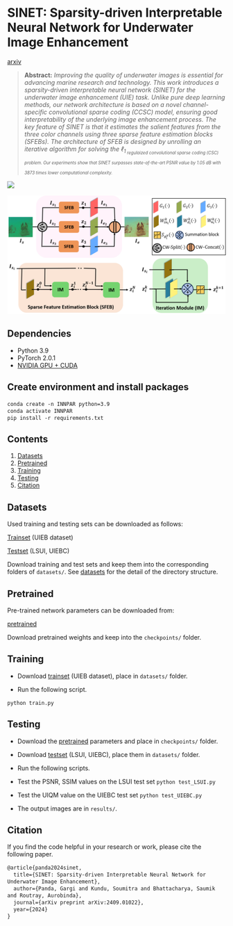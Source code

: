 # SINET: Sparsity-driven Interpretable Neural Network for Underwater Image Enhancement

[arxiv](https://arxiv.org/pdf/2409.09021)

> **Abstract:** *Improving the quality of underwater images is essential for advancing marine research and technology. This work introduces a sparsity-driven interpretable neural network (SINET) for the underwater image enhancement (UIE) task. Unlike pure deep learning methods, our network architecture is based on a novel channel-specific convolutional sparse coding (CCSC) model, ensuring good interpretability of the underlying image enhancement process. The key feature of SINET is that it estimates the salient features from the three color channels using three sparse feature estimation blocks (SFEBs). The architecture of SFEB is designed by unrolling an iterative algorithm for solving the ℓ<sub>1<sub> regulaized convolutional sparse coding (CSC) problem. Our experiments show that SINET surpasses state-of-the-art PSNR value by 1.05 dB with  3873 times lower computational complexity.* 

![](figs/demo.gif)

![](figs/sinet.png)

## Dependencies
- Python 3.9
- PyTorch 2.0.1
- [NVIDIA GPU + CUDA](https://developer.nvidia.com/cuda-downloads)

## Create environment and install packages
```
conda create -n INNPAR python=3.9
conda activate INNPAR
pip install -r requirements.txt
```

## Contents
1. [Datasets](#Datasets)
2. [Pretrained](#Pretrained)
3. [Training](#Training)
4. [Testing](#Testing)
5. [Citation](#Citation)

## Datasets

Used training and testing sets can be downloaded as follows:

[Trainset](https://li-chongyi.github.io/proj_benchmark.html) (UIEB dataset)

[Testset](https://drive.google.com/drive/folders/12U-OpP1fzPj4LB59EhiiowYT9QlMlsG-?usp=sharing) (LSUI, UIEBC)

Download training and test sets and keep them into the corresponding folders of `datasets/`. See [datasets](datasets/README.md) for the detail of the directory structure.

## Pretrained

Pre-trained network parameters can be downloaded from:

[pretrained](https://drive.google.com/drive/folders/1JvhXdhIALnmrLM9vPko-pvHQ8TufdvKi?usp=sharing)

Download pretrained weights and keep into the `checkpoints/` folder.

## Training

- Download [trainset](https://li-chongyi.github.io/proj_benchmark.html) (UIEB dataset), place in `datasets/` folder.

- Run the following script.

```
python train.py
```

## Testing

- Download the [pretrained](https://drive.google.com/drive/folders/1JvhXdhIALnmrLM9vPko-pvHQ8TufdvKi?usp=sharing) parameters and place in `checkpoints/` folder.

- Download [testset](https://drive.google.com/drive/folders/12U-OpP1fzPj4LB59EhiiowYT9QlMlsG-?usp=sharing) (LSUI, UIEBC), place them in `datasets/` folder.

- Run the following scripts.

- Test the PSNR, SSIM values on the LSUI test set
`python test_LSUI.py`
  
- Test the UIQM value on the UIEBC test set
`python test_UIEBC.py`


- The output images are in `results/`.
 
## Citation

If you find the code helpful in your research or work, please cite the following paper.

```
@article{panda2024sinet,
  title={SINET: Sparsity-driven Interpretable Neural Network for Underwater Image Enhancement},
  author={Panda, Gargi and Kundu, Soumitra and Bhattacharya, Saumik and Routray, Aurobinda},
  journal={arXiv preprint arXiv:2409.01022},
  year={2024}
}
```
